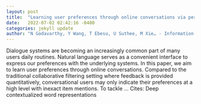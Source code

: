 ```yaml
---
layout: post
title:  "Learning user preferences through online conversations via personalized memory transfer"
date:   2022-07-02 02:42:16 -0400
categories: jekyll update
author: "N Godavarthy, Y Wang, T Ebesu, U Suthee, M Xie… - Information Retrieval …, 2022"
---
```

Dialogue systems are becoming an increasingly common part of many users  daily routines. Natural language serves as a convenient interface to express our preferences with the underlying systems. In this paper, we aim to learn user preferences through online conversations. Compared to the traditional collaborative filtering setting where feedback is provided quantitatively, conversational users may only indicate their preferences at a high level with inexact item mentions. To tackle …
Cites: ‪Deep contextualized word representations‬  